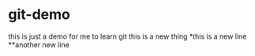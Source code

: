 # git-demo
this is just a demo for me to learn git
this is a new thing
*this is a new line
**another new line